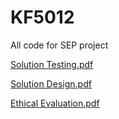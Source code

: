 # KF5012
All code for SEP project

[Solution Testing.pdf](https://github.com/KF5012EmperorPalpatine/KF5012/files/6516691/Solution.Testing.pdf)

[Solution Design.pdf](https://github.com/KF5012EmperorPalpatine/KF5012/files/6516884/Solution.Design.pdf)

[Ethical Evaluation.pdf](https://github.com/KF5012EmperorPalpatine/KF5012/files/6516885/Ethical.Evaluation.pdf)
